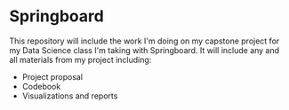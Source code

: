 # Springboard
This repository will include the work I'm doing on my capstone project for my Data Science class I'm taking with Springboard. It will include any and all materials from my project including:
- Project proposal
- Codebook
- Visualizations and reports
